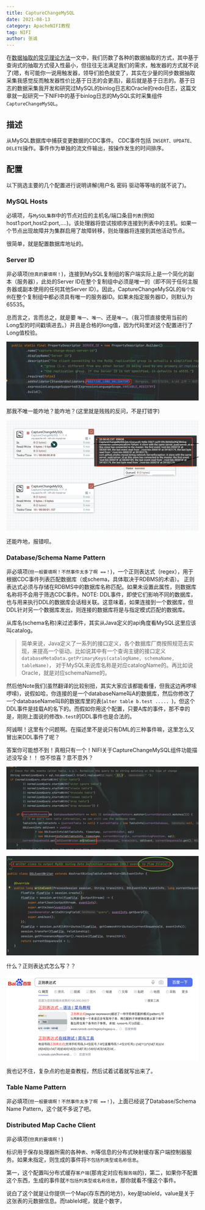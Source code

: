 ```yaml
---
title: CaptureChangeMySQL
date: 2021-08-13
category: ApacheNIFI教程
tag: NIFI
author: 张诚
---
```


在[数据抽取的常见理论方法](./004-数据抽取的常见方法.md)一文中，我们历数了各种的数据抽取的方式，其中基于查询式的抽取方式侵入性最小，但往往无法满足我们的需求，触发器的方式就不说了(嗯，有可能你一说用触发器，领导们脸色就变了，其实在少量的同步数据抽取采集我感觉反而触发器性价比基于日志的会更高)，最后就是基于日志的。基于日志的数据采集我开发和研究过MySQL的binlog日志和Oracle的redo日志，这篇文章就一起研究一下NIFI中的基于binlog日志的MySQL实时采集组件`CaptureChangeMySQL`。

## 描述

从MySQL数据库中捕获变更数据的CDC事件。 CDC事件包括 `INSERT、UPDATE、DELETE`操作。事件作为单独的流文件输出，按操作发生的时间排序。

## 配置

以下挑选主要的几个配置进行说明讲解(用户名 密码 驱动等等啥的就不说了)。

### MySQL Hosts

必填项，与`MySQL集群`中的节点对应的主机名/端口条目`列表`(例如host1:port,host2:port,....)。该处理器将尝试按顺序连接到列表中的主机。如果一个节点出现故障并为集群启用了故障转移，则处理器将连接到其他活动节点。

很简单，就是配置数据库地址的。

### Server ID

非必填项(`但真的要填啊！`)，连接到MySQL复制组的客户端实际上是一个简化的副本（服务器），此处的Server ID在整个复制组中必须是唯一的（即不同于任何主服务器或副本使用的任何其他Server ID）。因此，CaptureChangeMySQL的`每个实例`在整个复制组中都必须具有唯一的服务器ID。如果未指定服务器ID，则默认为65535。

总而言之，言而总之，就是要 `唯一`、`唯一`、还是`唯一`。（我习惯直接使用当前的Long型的时间戳填进去。）并且是合格的long值，因为代码里对这个配置进行了Long值校验。

![](./img/032/1.png)

那我不唯一能咋地？能咋地？(这里就是贱贱的反问，不是打错字)

![](./img/032/2.png)

还能咋地，报错呗。

### Database/Schema Name Pattern

非必填项(`但一般要填啊！不然事件太多了啊 ==！`)，一个正则表达式（regex），用于根据CDC事件列表匹配数据库（或schema，具体取决于RDBMS的术语）。 正则表达式必须与存储在RDBMS中的数据库名称匹配。如果未设置此属性，则数据库名称将不会用于筛选CDC事件。NOTE: DDL事件，即使它们影响不同的数据库，也与用来执行DDL的数据库会话相关联。这意味着，如果连接到一个数据库，但DDL针对另一个数据库发出，则连接的数据库将是与指定模式匹配的数据库。

从库名(schema名称)来过滤事件，其实从Java定义的api角度看MySQL这里应该叫catalog。

>简单来说，Java定义了一系列的接口定义，各个数据库厂商按照规范去实现，来提高一个驱动。比如说其中有一个查询主键的接口定义`databaseMetaData.getPrimaryKeys(catalogName, schemaName, tableName)`， 对于MySQL来说库名称是对应catalogName的。再比如说Oracle，就是对应schemaName的。

然后他Note我们(虽然翻译的比较别扭，其实大家应该都能看懂，但我这边再啰嗦啰嗦)，说假如哈，你连接的是一个databaseName叫A的数据库，然后你修改了一个databaseName叫B的数据库里的表(`alter table b.test ..... `)，但这个DDL事件是挂载A的名下的。而假如你用这个配置，只要A库的事件，那不幸的是，刚刚上面说的修改`b.test`的DDL事件也是合法的。

阿诚啊！这里有个问题啊。在描述里不是说只有DML的三种事件嘛，这里怎么又冒出来DDL事件了呢？

答案你可能想不到！真相只有一个！NIFI关于CaptureChangeMySQL组件功能描述没写全！！ 惊不惊喜？意不意外？

![](./img/032/3.png)

![](./img/032/4.png)

什么？正则表达式怎么写？？

![](./img/032/5.png)

我也记不住，复杂点的也是查教程，然后试着试着就写出来了。

### Table Name Pattern

非必填项(`但一般要填啊！不然事件太多了啊 ==！`)，上面已经说了Database/Schema Name Pattern，这个就不多说了吧。

### Distributed Map Cache Client

非必填项(`但真的要填啊！`)

标识用于保存处理器所需的各种`表`、`列`等信息的分布式映射缓存客户端控制器服务。如果未指定，则生成的事件将`不包括列类型或名称信息`。

第一，这个配置叫分布式缓存`客户端`(那肯定对应有`服务端`的)，第二，如果你不配置这个东西，生成的事件就`不包括列类型或名称信息`，那你就看不懂这个事件。

说白了这个就是让你提供一个Map(存东西的地方)，key是tableId，value是关于这张表的元数据信息。而tableId呢，就是个数字，


